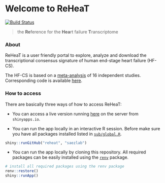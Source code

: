 
<!-- README.md is generated from README.Rmd. Please edit that file -->

# Welcome to ReHeaT

<!-- badges: start -->

[![Build
Status](https://travis-ci.com/saezlab/reheat.svg?branch=master)](https://travis-ci.com/saezlab/reheat)
<!-- badges: end -->

> the **Re**ference for the **Hea**rt failure **T**ranscriptome

### About

ReHeaT is a user friendly portal to explore, analyze and download the
transcriptional consensus signature of human end-stage heart failure
(HF-CS).

The HF-CS is based on a
[meta-analysis](https://doi.org/10.1101/2020.05.23.20110858) of 16
independent studies. Corresponding code is available
[here](https://github.com/saezlab/HF_meta-analysis).

### How to access

There are basically three ways of how to access ReHeaT:

-   You can access a live version running
    [here](https://saezlab.shinyapps.io/reheat/) on the server from
    `shinyapps.io`.

-   You can run the app locally in an interactive R session. Before make
    sure you have all packages installed listed in
    [`sub/global.R`](https://github.com/saezlab/reheat/blob/master/sub/global.R).

``` r
shiny::runGitHub("reheat", "saezlab")
```

-   You can run the app locally by cloning this repository. All required
    packages can be easily installed using the
    [`renv`](https://rstudio.github.io/renv/index.html) package.

``` r
# install all required packages using the renv package
renv::restore()
shiny::runApp()
```
